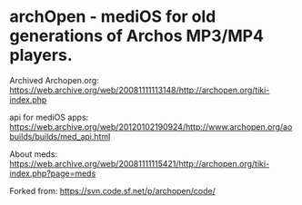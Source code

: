 # archOpen - mediOS for old generations of Archos MP3/MP4 players.

Archived Archopen.org: https://web.archive.org/web/20081111113148/http://archopen.org/tiki-index.php

api for mediOS apps: https://web.archive.org/web/20120102190924/http://www.archopen.org/aobuilds/builds/med_api.html

About meds: https://web.archive.org/web/20081111115421/http://archopen.org/tiki-index.php?page=meds

Forked from: https://svn.code.sf.net/p/archopen/code/
